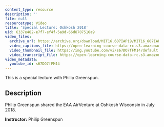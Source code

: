 ```yaml
---
content_type: resource
description: ''
file: null
resourcetype: Video
title: 'Special Lecture: Oshkosh 2018'
uid: 6337e482-e7f7-ef4f-5a9d-66d8707516a9
video_files:
  archive_url: https://archive.org/download/MIT16.687IAP19/MIT16_687IAP19_special-oshkosh_300k.mp4
  video_captions_file: https://open-learning-course-data-rc.s3.amazonaws.com/16-687-private-pilot-ground-school-january-iap-2019/6fed2a1a65355ff19c860897b66a7942_s67DO7fFM14.vtt
  video_thumbnail_file: https://img.youtube.com/vi/s67DO7fFM14/default.jpg
  video_transcript_file: https://open-learning-course-data-rc.s3.amazonaws.com/16-687-private-pilot-ground-school-january-iap-2019/e1a4ad1055dc42053f49eae42a51b425_s67DO7fFM14.pdf
video_metadata:
  youtube_id: s67DO7fFM14
---
```


This is a special lecture with Philip Greenspun.

Description
-----------

Philip Greenspun shared the EAA AirVenture at Oshkosh Wisconsin in July 2018.

**Instructor:** Philip Greenspun